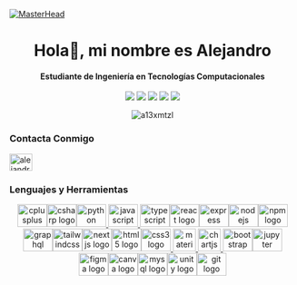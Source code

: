 <!-- [![MasterHead](https://mir-s3-cdn-cf.behance.net/project_modules/max_1200/8f444a91900373.5e3d63788609e.gif)](https://rishavchanda.io) -->
<!-- [![MasterHead](https://i.pinimg.com/originals/01/38/11/013811d63121a093c32714cbbeeea0d0.gif)](https://rishavchanda.io) -->
<!-- Snake -->
<!-- <picture>
  <source media="(prefers-color-scheme: dark)" srcset="https://raw.githubusercontent.com/Guaderxx/Guaderxx/output/github-snake-dark.svg">
  <source media="(prefers-color-scheme: light)" srcset="https://raw.githubusercontent.com/Guaderxx/Guaderxx/output/github-snake.svg">
  <img alt="github-snake" src="https://raw.githubusercontent.com/Guaderxx/Guaderxx/output/github-snake.svg"> 
</picture> 
-->

<!-- Gif Mario -->
[![MasterHead](https://user-images.githubusercontent.com/10498744/210012254-234538ff-d198-48aa-8964-37e6fd45d227.gif)](https://rishavchanda.io)

<h1 align="center">Hola👋, mi nombre es Alejandro </h1>
<h4 align="center">Estudiante de Ingeniería en Tecnologías Computacionales  </h4>

<!-- <p align="left"> <a href="https://twitter.com/alex57010" target="blank"><img src="https://img.shields.io/twitter/follow/alex57010?logo=twitter&style=for-the-badge" alt="alex57010" /></a> </p> -->

<div align="center">
  <img src= "http://github-profile-summary-cards.vercel.app/api/cards/profile-details?username=A13xMtzL&theme=monokai"/>
  <img src= "http://github-profile-summary-cards.vercel.app/api/cards/repos-per-language?username=A13xMtzL&theme=monokai"/>
  <img src= "http://github-profile-summary-cards.vercel.app/api/cards/most-commit-language?username=A13xMtzL&theme=monokai"/>
  <img src= "http://github-profile-summary-cards.vercel.app/api/cards/stats?username=A13xMtzL&theme=monokai"/>
  <img src= "http://github-profile-summary-cards.vercel.app/api/cards/productive-time?username=A13xMtzL&theme=monokai&utcOffset=8"/>
  <p><img src="https://github-readme-streak-stats.herokuapp.com/?user=a13xmtzl&theme=monokai" alt="a13xmtzl" /></p>
</div>

<!-- <h3 align="left">Contacta conmigo:</h3> -->

### Contacta Conmigo

<p align="left">
<a href="https://linkedin.com/in/alejandro-martínez-luna-06371a23a" target="blank"><img align="center" src="https://raw.githubusercontent.com/rahuldkjain/github-profile-readme-generator/master/src/images/icons/Social/linked-in-alt.svg" alt="alejandro-martínez-luna-06371a23a" height="30" width="40" /></a>
</p>

### Lenguajes y Herramientas

<div align="center">
<a href="https://www.w3schools.com/cs/" target="_blank" rel="noreferrer">  <img src="https://cdn.jsdelivr.net/gh/devicons/devicon/icons/cplusplus/cplusplus-original.svg" height="40" width="52" alt="cplusplus logo"  /></a><a href="https://www.w3schools.com/cpp/" target="_blank" rel="noreferrer"><img src="https://cdn.jsdelivr.net/gh/devicons/devicon/icons/csharp/csharp-original.svg" height="40" width="52" alt="csharp logo"  /></a><a href="https://www.python.org/" target="_blank" rel="noreferrer"><img src="https://cdn.jsdelivr.net/gh/devicons/devicon/icons/python/python-original.svg" height="40" width="52" alt="python logo"  /></a><a href="https://developer.mozilla.org/es/docs/Web/JavaScript" target="_blank" rel="noreferrer">  <img src="https://cdn.jsdelivr.net/gh/devicons/devicon/icons/javascript/javascript-original.svg" height="40" width="52" alt="javascript logo"  /></a><a href="https://www.typescriptlang.org/" target="_blank" rel="noreferrer">  <img src="https://cdn.jsdelivr.net/gh/devicons/devicon/icons/typescript/typescript-original.svg" height="40" width="52" alt="typescript logo"  /></a><a href="https://reactjs.org/" target="_blank" rel="noreferrer"><img src="https://cdn.jsdelivr.net/gh/devicons/devicon/icons/react/react-original.svg" height="40" width="52" alt="react logo"  /></a><a href="https://expressjs.com/es/" target="_blank" rel="noreferrer"><img src="https://cdn.jsdelivr.net/gh/devicons/devicon/icons/express/express-original.svg" height="40" width="52" alt="express logo"  /></a><a href="https://nodejs.org" target="_blank" rel="noreferrer"><img src="https://cdn.jsdelivr.net/gh/devicons/devicon/icons/nodejs/nodejs-original.svg" height="40" width="52" alt="nodejs logo"  /></a><a href="https://www.npmjs.com/" target="_blank" rel="noreferrer"><img src="https://cdn.jsdelivr.net/gh/devicons/devicon/icons/npm/npm-original-wordmark.svg" height="40" width="52" alt="npm logo"  /></a><a href="https://graphql.org/" target="_blank" rel="noreferrer"><img src="https://cdn.jsdelivr.net/gh/devicons/devicon/icons/graphql/graphql-plain.svg" height="40" width="52" alt="graphql logo"  /></a><a href="https://tailwindcss.com/" target="_blank" rel="noreferrer"><img src="https://cdn.jsdelivr.net/gh/devicons/devicon/icons/tailwindcss/tailwindcss-plain.svg" height="40" width="52" alt="tailwindcss logo"  /></a><a href="https://nextjs.org/" target="_blank" rel="noreferrer"><img src="https://cdn.jsdelivr.net/gh/devicons/devicon/icons/nextjs/nextjs-original.svg" height="40" width="52" alt="nextjs logo"  /></a><a href="https://www.w3.org/html/" target="_blank" rel="noreferrer"><img src="https://cdn.jsdelivr.net/gh/devicons/devicon/icons/html5/html5-plain.svg" height="40" width="52" alt="html5 logo"  /></a><a href="https://www.w3schools.com/css/" target="_blank" rel="noreferrer"><img src="https://cdn.jsdelivr.net/gh/devicons/devicon/icons/css3/css3-plain.svg" height="40" width="52" alt="css3 logo"  /></a><a href="https://materializecss.com//" target="_blank" rel="noreferrer">  <img src="https://raw.githubusercontent.com/prplx/svg-logos/5585531d45d294869c4eaab4d7cf2e9c167710a9/svg/materialize.svg" alt="materialize" width="40" height="40"/></a><a href="https://www.chartjs.org" target="_blank" rel="noreferrer">  <img src="https://www.chartjs.org/media/logo-title.svg" alt="chartjs" width="40" height="40"/><a/><a href="https://getbootstrap.com/" target="_blank" rel="noreferrer">  <img src="https://cdn.jsdelivr.net/gh/devicons/devicon/icons/bootstrap/bootstrap-original.svg" height="40" width="52" alt="bootstrap logo"  /></a><a href="https://jupyter.org/" target="_blank" rel="noreferrer"><img src="https://cdn.jsdelivr.net/gh/devicons/devicon/icons/jupyter/jupyter-original-wordmark.svg" height="40" width="52" alt="jupyter logo"  /></a><a href="https://www.figma.com/" target="_blank" rel="noreferrer"><img src="https://cdn.jsdelivr.net/gh/devicons/devicon/icons/figma/figma-original.svg" height="40" width="52" alt="figma logo"  /></a><a href="https://www.canva.com/es_es/" target="_blank" rel="noreferrer"><img src="https://cdn.jsdelivr.net/gh/devicons/devicon/icons/canva/canva-original.svg" height="40" width="52" alt="canva logo"  /></a><a href="https://www.mysql.com/" target="_blank" rel="noreferrer"><img src="https://cdn.jsdelivr.net/gh/devicons/devicon/icons/mysql/mysql-original.svg" height="40" width="52" alt="mysql logo"  /></a><a href="https://unity.com/" target="_blank" rel="noreferrer"><img src="https://cdn.jsdelivr.net/gh/devicons/devicon/icons/unity/unity-original.svg" height="40" width="52" alt="unity logo"  /></a><a href="https://git-scm.com/" target="_blank" rel="noreferrer"><img src="https://cdn.jsdelivr.net/gh/devicons/devicon/icons/git/git-original.svg" height="40" width="52" alt="git logo"  /></a>
</div>

<!-- ### 😂 Random Dev Meme

<img src='https://randommeme-five.vercel.app/' style="height: 400px;"/> -->
